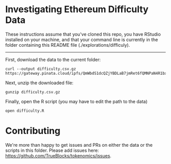 # Investigating Ethereum Difficulty Data

These instructions assume that you've cloned this repo, you have RStudio installed on your machine, and that your command line 
is currently in the folder containing this README file (./explorations/difficuly).

---
First, download the data to the current folder:

```
curl --output difficulty.csv.gz https://gateway.pinata.cloud/ipfs/QmWbdS1dcQZjYBDLaB7jmRet6fQMNPaN4R1bxcoopQHb8K
```

Next, unzip the downloaded file:

```
gunzip difficulty.csv.gz
```

Finally, open the R script (you may have to edit the path to the data)

```
open difficulty.R
```

# Contributing

We're more than happy to get issues and PRs on either the data or the scripts in this folder. Please add issues here: https://github.com/TrueBlocks/tokenomics/issues.
